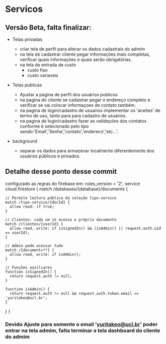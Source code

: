 # Servicos


## Versão Beta, falta finalizar:
 -  Telas privadas
    - criar tela de perfil para alterar os dados cadastrais do admim
    - na tela de cadastrar cliente pegar informações mais completas, verificar quais informações e quais serão obrigatórias.
    - na tela de entrada de custo
        - custo fixo
        - custo variaveis
 - Telas publicas
    - Ajustar a pagina de perfil dos usuários publicos
    - na pagina do cliente se cadastrar pegar o endereço completo e verificar se vai colocar informaçoes de contato também.
    - na pagina de login/cadastro de usuarios implementar os 'aceites' de termo de uso, tanto para para cadastro de usuários.
    - na pagina de login/cadastro fazer as *validações* dos contatos conforme é selecionado pelo *tipo* sendo:'Email','Senha','contato','endereco','etc...'.

- background
    - separar os dados para armazenar localmente diferentemente dos usuários públicos e privados.



## Detalhe desse ponto desse commit

configurado as regras do firebase em:
rules_version = '2';
service cloud.firestore {
  match /databases/{database}/documents {

    // Permite leitura pública da coleção tipo-servico
    match /tipo-servico/{docId} {
      allow read: if true;
    }

    // Clientes: cada um só acessa o próprio documento
    match /clientes/{userId} {
      allow read, write: if isSignedIn() && (isAdmin() || request.auth.uid == userId);
    }

    // Admin pode acessar tudo
    match /{document=**} {
      allow read, write: if isAdmin();
    }

    // Funções auxiliares
    function isSignedIn() {
      return request.auth != null;
    }

    function isAdmin() {
      return request.auth != null && request.auth.token.email == 'yuritakeo@ucl.br';
    }
  }
}
### Devido Ajuste para somente o email 'yuritakeo@ucl.br' poder entrar na tela admim, falta terminar a tela dashboard do cliente do admim